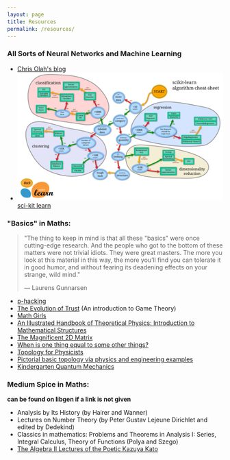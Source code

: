 ```yaml
---
layout: page
title: Resources
permalink: /resources/
---
```


### All Sorts of Neural Networks and Machine Learning
- [Chris Olah's blog](https://colah.github.io/)
- ![](/images/ml_map.png) [sci-kit learn](https://scikit-learn.org/stable/tutorial/machine_learning_map/)

### "Basics" in Maths:

> "The thing to keep in mind is that all these "basics" were once cutting-edge research. And the people who got to the bottom of these matters were not trivial idiots. They were great masters. The more you look at this material in this way, the more you’ll find you can tolerate it in good humor, and without fearing its deadening effects on your strange, wild mind."
> 
> — Laurens Gunnarsen

- [p-hacking](https://www.youtube.com/watch?v=tLM7xS6t4FE&ab_channel=SciShow)
- [The Evolution of Trust](https://ncase.me/trust/) (An introduction to Game Theory)
- [Math Girls](http://bentobooks.com/resources/math-girls-sample.pdf)
- [An Illustrated Handbook of Theoretical Physics: Introduction to Mathematical Structures](https://www.mathphysicsbook.com/mathematics/mathematical-structures/classifying-mathematical-concepts/)
- [The Magnificent 2D Matrix](https://ncase.me/matrix/)
- [When is one thing equal to some other things?](http://people.math.harvard.edu/~mazur/preprints/when_is_one.pdf)
- [Topology for Physicists](http://www.thp.uni-koeln.de/zirn/011_Website_Martin_Zirnbauer/3_Teaching/LectureNotes/02ToPhys_SS11.pdf)
- [Pictorial basic topology via physics and engineering examples](https://www2.math.upenn.edu/~ghrist/notes.html)
- [Kindergarten Quantum Mechanics](https://arxiv.org/pdf/quant-ph/0510032.pdf)

### Medium Spice in Maths: 
__can be found on libgen if a link is not given__
- Analysis by Its History (by Hairer and Wanner)
- Lectures on Number Theory (by Peter Gustav Lejeune Dirichlet and edited by Dedekind)
- Classics in mathematics: Problems and Theorems in Analysis I: Series, Integral Calculus, Theory of Functions (Polya and Szego)
- [The Algebra II Lectures of the Poetic Kazuya Kato](http://math.uchicago.edu/~chonoles/expository-notes/courses/2013/326/notes/math326notes.pdf)

